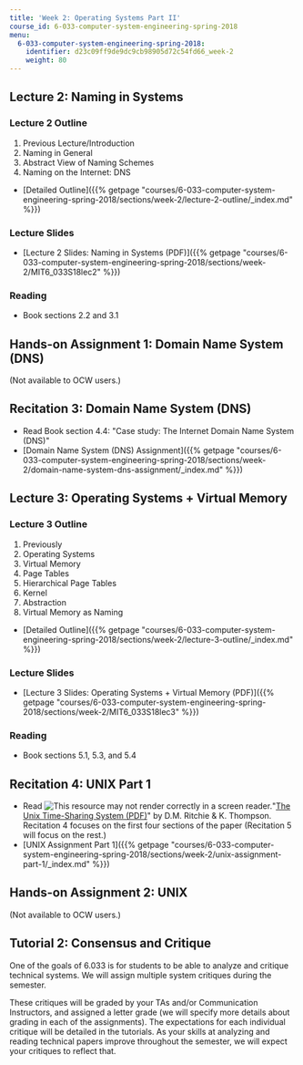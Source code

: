 ```yaml
---
title: 'Week 2: Operating Systems Part II'
course_id: 6-033-computer-system-engineering-spring-2018
menu:
  6-033-computer-system-engineering-spring-2018:
    identifier: d23c09ff9de9dc9cb98905d72c54fd66_week-2
    weight: 80
---
```

Lecture 2: Naming in Systems
----------------------------

### Lecture 2 Outline

1.  Previous Lecture/Introduction
2.  Naming in General
3.  Abstract View of Naming Schemes
4.  Naming on the Internet: DNS

*   [Detailed Outline]({{% getpage "courses/6-033-computer-system-engineering-spring-2018/sections/week-2/lecture-2-outline/_index.md" %}})

### Lecture Slides

*   [Lecture 2 Slides: Naming in Systems (PDF)]({{% getpage "courses/6-033-computer-system-engineering-spring-2018/sections/week-2/MIT6_033S18lec2" %}})

### Reading

*   Book sections 2.2 and 3.1

Hands-on Assignment 1: Domain Name System (DNS)
-----------------------------------------------

(Not available to OCW users.)

Recitation 3: Domain Name System (DNS)
--------------------------------------

*   Read Book section 4.4: "Case study: The Internet Domain Name System (DNS)"
*   [Domain Name System (DNS) Assignment]({{% getpage "courses/6-033-computer-system-engineering-spring-2018/sections/week-2/domain-name-system-dns-assignment/_index.md" %}})

Lecture 3: Operating Systems + Virtual Memory
---------------------------------------------

### Lecture 3 Outline

1.  Previously
2.  Operating Systems
3.  Virtual Memory
4.  Page Tables
5.  Hierarchical Page Tables
6.  Kernel
7.  Abstraction
8.  Virtual Memory as Naming

*   [Detailed Outline]({{% getpage "courses/6-033-computer-system-engineering-spring-2018/sections/week-2/lecture-3-outline/_index.md" %}})

### Lecture Slides

*   [Lecture 3 Slides: Operating Systems + Virtual Memory (PDF)]({{% getpage "courses/6-033-computer-system-engineering-spring-2018/sections/week-2/MIT6_033S18lec3" %}})

### Reading

*   Book sections 5.1, 5.3, and 5.4

Recitation 4: UNIX Part 1
-------------------------

*   Read ![This resource may not render correctly in a screen reader.](/images/inacessible.gif)"[The Unix Time-Sharing System (PDF)](http://people.eecs.berkeley.edu/~brewer/cs262/unix.pdf)" by D.M. Ritchie & K. Thompson. Recitation 4 focuses on the first four sections of the paper (Recitation 5 will focus on the rest.)
*   [UNIX Assignment Part 1]({{% getpage "courses/6-033-computer-system-engineering-spring-2018/sections/week-2/unix-assignment-part-1/_index.md" %}})

Hands-on Assignment 2: UNIX
---------------------------

(Not available to OCW users.)

Tutorial 2: Consensus and Critique
----------------------------------

One of the goals of 6.033 is for students to be able to analyze and critique technical systems. We will assign multiple system critiques during the semester.

These critiques will be graded by your TAs and/or Communication Instructors, and assigned a letter grade (we will specify more details about grading in each of the assignments). The expectations for each individual critique will be detailed in the tutorials. As your skills at analyzing and reading technical papers improve throughout the semester, we will expect your critiques to reflect that.